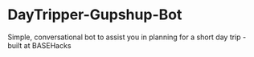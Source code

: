 # DayTripper-Gupshup-Bot
Simple, conversational bot to assist you in planning for a short day trip - built at BASEHacks
